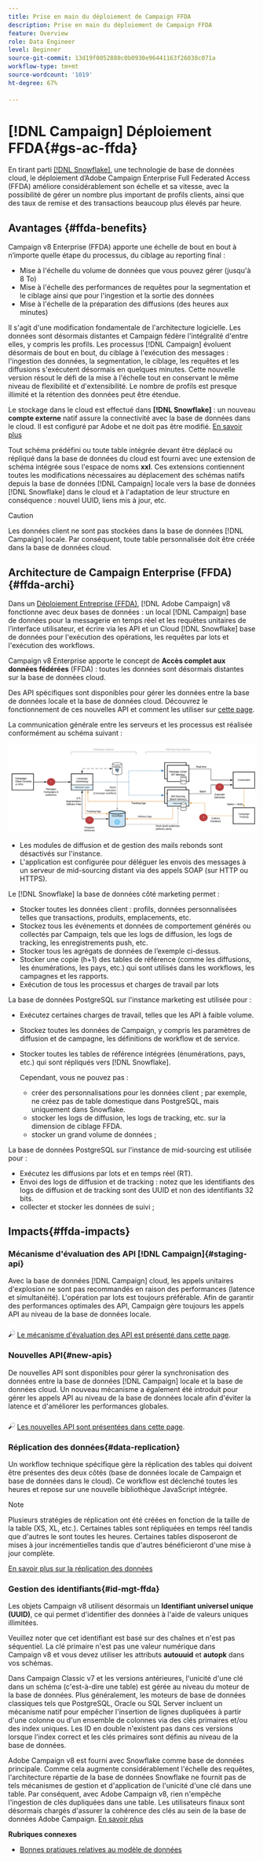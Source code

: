 ```yaml
---
title: Prise en main du déploiement de Campaign FFDA
description: Prise en main du déploiement de Campaign FFDA
feature: Overview
role: Data Engineer
level: Beginner
source-git-commit: 13d19f0052880c0b0930e96441163f26038c071a
workflow-type: tm+mt
source-wordcount: '1019'
ht-degree: 67%

---
```


# [!DNL Campaign] Déploiement FFDA{#gs-ac-ffda}

En tirant parti [[!DNL Snowflake]](https://www.snowflake.com/), une technologie de base de données cloud, le déploiement d’Adobe Campaign Enterprise Full Federated Access (FFDA) améliore considérablement son échelle et sa vitesse, avec la possibilité de gérer un nombre plus important de profils clients, ainsi que des taux de remise et des transactions beaucoup plus élevés par heure.

## Avantages {#ffda-benefits}

Campaign v8 Enterprise (FFDA) apporte une échelle de bout en bout à n’importe quelle étape du processus, du ciblage au reporting final :

* Mise à l&#39;échelle du volume de données que vous pouvez gérer (jusqu&#39;à 8 To)
* Mise à l&#39;échelle des performances de requêtes pour la segmentation et le ciblage ainsi que pour l&#39;ingestion et la sortie des données
* Mise à l&#39;échelle de la préparation des diffusions (des heures aux minutes)

Il s&#39;agit d&#39;une modification fondamentale de l&#39;architecture logicielle. Les données sont désormais distantes et Campaign fédère l&#39;intégralité d&#39;entre elles, y compris les profils. Les processus [!DNL Campaign] évoluent désormais de bout en bout, du ciblage à l&#39;exécution des messages : l&#39;ingestion des données, la segmentation, le ciblage, les requêtes et les diffusions s&#39;exécutent désormais en quelques minutes. Cette nouvelle version résout le défi de la mise à l&#39;échelle tout en conservant le même niveau de flexibilité et d&#39;extensibilité. Le nombre de profils est presque illimité et la rétention des données peut être étendue.

Le stockage dans le cloud est effectué dans **[!DNL Snowflake]** : un nouveau **compte externe** natif assure la connectivité avec la base de données dans le cloud. Il est configuré par Adobe et ne doit pas être modifié. [En savoir plus](../config/external-accounts.md)

Tout schéma prédéfini ou toute table intégrée devant être déplacé ou répliqué dans la base de données du cloud est fourni avec une extension de schéma intégrée sous l&#39;espace de noms **xxl**. Ces extensions contiennent toutes les modifications nécessaires au déplacement des schémas natifs depuis la base de données [!DNL Campaign] locale vers la base de données [!DNL Snowflake] dans le cloud et à l&#39;adaptation de leur structure en conséquence : nouvel UUID, liens mis à jour, etc.

>[!CAUTION]
>
> Les données client ne sont pas stockées dans la base de données [!DNL Campaign] locale. Par conséquent, toute table personnalisée doit être créée dans la base de données cloud.

## Architecture de Campaign Enterprise (FFDA){#ffda-archi}

Dans un [Déploiement Entreprise (FFDA)](../architecture/enterprise-deployment.md), [!DNL Adobe Campaign] v8 fonctionne avec deux bases de données : un local [!DNL Campaign] base de données pour la messagerie en temps réel et les requêtes unitaires de l’interface utilisateur, et écrire via les API et un Cloud [!DNL Snowflake] base de données pour l&#39;exécution des opérations, les requêtes par lots et l&#39;exécution des workflows.

Campaign v8 Enterprise apporte le concept de **Accès complet aux données fédérées** (FFDA) : toutes les données sont désormais distantes sur la base de données cloud.

Des API spécifiques sont disponibles pour gérer les données entre la base de données locale et la base de données cloud. Découvrez le fonctionnement de ces nouvelles API et comment les utiliser sur [cette page](new-apis.md).

La communication générale entre les serveurs et les processus est réalisée conformément au schéma suivant :

![](assets/architecture.png)

* Les modules de diffusion et de gestion des mails rebonds sont désactivés sur l&#39;instance.
* L&#39;application est configurée pour déléguer les envois des messages à un serveur de mid-sourcing distant via des appels SOAP (sur HTTP ou HTTPS).

Le [!DNL Snowflake] la base de données côté marketing permet :

* Stocker toutes les données client : profils, données personnalisées telles que transactions, produits, emplacements, etc.
* Stockez tous les événements et données de comportement générés ou collectés par Campaign, tels que les logs de diffusion, les logs de tracking, les enregistrements push, etc.
* Stocker tous les agrégats de données de l’exemple ci-dessus.
* Stocker une copie (h+1) des tables de référence (comme les diffusions, les énumérations, les pays, etc.) qui sont utilisés dans les workflows, les campagnes et les rapports.
* Exécution de tous les processus et charges de travail par lots


La base de données PostgreSQL sur l&#39;instance marketing est utilisée pour :

* Exécutez certaines charges de travail, telles que les API à faible volume.
* Stockez toutes les données de Campaign, y compris les paramètres de diffusion et de campagne, les définitions de workflow et de service.
* Stocker toutes les tables de référence intégrées (énumérations, pays, etc.) qui sont répliqués vers [!DNL Snowflake].

   Cependant, vous ne pouvez pas :
   * créer des personnalisations pour les données client ; par exemple, ne créez pas de table domestique dans PostgreSQL, mais uniquement dans Snowflake.
   * stocker les logs de diffusion, les logs de tracking, etc. sur la dimension de ciblage FFDA.
   * stocker un grand volume de données ;


La base de données PostgreSQL sur l&#39;instance de mid-sourcing est utilisée pour :

* Exécutez les diffusions par lots et en temps réel (RT).
* Envoi des logs de diffusion et de tracking : notez que les identifiants des logs de diffusion et de tracking sont des UUID et non des identifiants 32 bits.
* collecter et stocker les données de suivi ;


## Impacts{#ffda-impacts}

### Mécanisme d&#39;évaluation des API [!DNL Campaign]{#staging-api}

Avec la base de données [!DNL Campaign] cloud, les appels unitaires d&#39;explosion ne sont pas recommandés en raison des performances (latence et simultanéité). L&#39;opération par lots est toujours préférable. Afin de garantir des performances optimales des API, Campaign gère toujours les appels API au niveau de la base de données locale.

![](../assets/do-not-localize/glass.png) [Le mécanisme d&#39;évaluation des API est présenté dans cette page](staging.md).

### Nouvelles API{#new-apis}

De nouvelles API sont disponibles pour gérer la synchronisation des données entre la base de données [!DNL Campaign] locale et la base de données cloud. Un nouveau mécanisme a également été introduit pour gérer les appels API au niveau de la base de données locale afin d&#39;éviter la latence et d&#39;améliorer les performances globales.

![](../assets/do-not-localize/glass.png) [Les nouvelles API sont présentées dans cette page](new-apis.md).


### Réplication des données{#data-replication}

Un workflow technique spécifique gère la réplication des tables qui doivent être présentes des deux côtés (base de données locale de Campaign et base de données dans le cloud). Ce workflow est déclenché toutes les heures et repose sur une nouvelle bibliothèque JavaScript intégrée.

>[!NOTE]
>
> Plusieurs stratégies de réplication ont été créées en fonction de la taille de la table (XS, XL, etc.).
> Certaines tables sont répliquées en temps réel tandis que d&#39;autres le sont toutes les heures. Certaines tables disposeront de mises à jour incrémentielles tandis que d&#39;autres bénéficieront d&#39;une mise à jour complète.

[En savoir plus sur la réplication des données](replication.md)

### Gestion des identifiants{#id-mgt-ffda}

Les objets Campaign v8 utilisent désormais un **Identifiant universel unique (UUID)**, ce qui permet d&#39;identifier des données à l&#39;aide de valeurs uniques illimitées.

Veuillez noter que cet identifiant est basé sur des chaînes et n&#39;est pas séquentiel. La clé primaire n&#39;est pas une valeur numérique dans Campaign v8 et vous devez utiliser les attributs **autouuid** et **autopk** dans vos schémas.

Dans Campaign Classic v7 et les versions antérieures, l&#39;unicité d&#39;une clé dans un schéma (c&#39;est-à-dire une table) est gérée au niveau du moteur de la base de données. Plus généralement, les moteurs de base de données classiques tels que PostgreSQL, Oracle ou SQL Server incluent un mécanisme natif pour empêcher l&#39;insertion de lignes dupliquées à partir d&#39;une colonne ou d&#39;un ensemble de colonnes via des clés primaires et/ou des index uniques. Les ID en double n&#39;existent pas dans ces versions lorsque l&#39;index correct et les clés primaires sont définis au niveau de la base de données.

Adobe Campaign v8 est fourni avec Snowflake comme base de données principale. Comme cela augmente considérablement l&#39;échelle des requêtes, l&#39;architecture répartie de la base de données Snowflake ne fournit pas de tels mécanismes de gestion et d&#39;application de l&#39;unicité d&#39;une clé dans une table. Par conséquent, avec Adobe Campaign v8, rien n&#39;empêche l&#39;ingestion de clés dupliquées dans une table. Les utilisateurs finaux sont désormais chargés d&#39;assurer la cohérence des clés au sein de la base de données Adobe Campaign. [En savoir plus](keys.md)

**Rubriques connexes**

* [Bonnes pratiques relatives au modèle de données](../dev/datamodel-best-practices.md)
